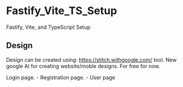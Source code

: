 # Fastify_Vite_TS_Setup
Fastify, Vite, and TypeScript Setup



## Design
Design can be created using: https://stitch.withgoogle.com/ tool. New google AI for creating website/moble designs. For free for now.



Login page.
	- Registration page.
	- User page
